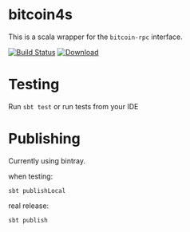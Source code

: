 # bitcoin4s

This is a scala wrapper for the `bitcoin-rpc` interface.

[![Build Status](https://travis-ci.org/bitcoinpaygate/bitcoin4s.svg)](https://travis-ci.org/bitcoinpaygate/bitcoin4s)
[![Download](https://api.bintray.com/packages/bitcoinpaygate/bitcoinpaygate-maven/bitcoin4s/images/download.svg)](https://bintray.com/bitcoinpaygate/bitcoinpaygate-maven/bitcoin4s/_latestVersion)


# Testing

Run `sbt test` or run tests from your IDE


# Publishing

Currently using bintray.

when testing:
```
sbt publishLocal
```

real release:
```
sbt publish
```